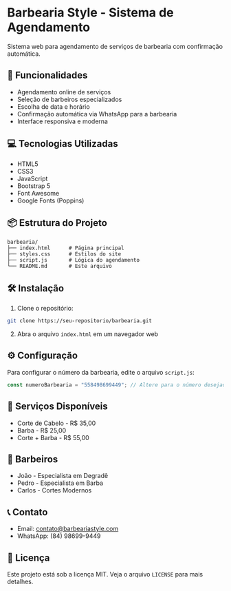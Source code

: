 # Barbearia Style - Sistema de Agendamento

Sistema web para agendamento de serviços de barbearia com confirmação automática.

## 🚀 Funcionalidades

- Agendamento online de serviços
- Seleção de barbeiros especializados
- Escolha de data e horário
- Confirmação automática via WhatsApp para a barbearia
- Interface responsiva e moderna

## 💻 Tecnologias Utilizadas

- HTML5
- CSS3
- JavaScript
- Bootstrap 5
- Font Awesome
- Google Fonts (Poppins)

## 📦 Estrutura do Projeto

```
barbearia/
├── index.html      # Página principal
├── styles.css      # Estilos do site
├── script.js       # Lógica do agendamento
└── README.md       # Este arquivo
```

## 🛠️ Instalação

1. Clone o repositório:
```bash
git clone https://seu-repositorio/barbearia.git
```

2. Abra o arquivo `index.html` em um navegador web

## ⚙️ Configuração

Para configurar o número da barbearia, edite o arquivo `script.js`:

```javascript
const numeroBarbearia = "558498699449"; // Altere para o número desejado
```

## 📱 Serviços Disponíveis

- Corte de Cabelo - R$ 35,00
- Barba - R$ 25,00
- Corte + Barba - R$ 55,00

## 👥 Barbeiros

- João - Especialista em Degradê
- Pedro - Especialista em Barba
- Carlos - Cortes Modernos

## 📞 Contato

- Email: contato@barbeariastyle.com
- WhatsApp: (84) 98699-9449

## 📄 Licença

Este projeto está sob a licença MIT. Veja o arquivo `LICENSE` para mais detalhes.

